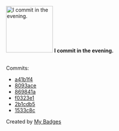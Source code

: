 <img src="https://my-badges.github.io/my-badges/evening-commits.png" alt="I commit in the evening." title="I commit in the evening." width="128">
<strong>I commit in the evening.</strong>
<br><br>

Commits:

- <a href="https://github.com/NCherfaoui/MarketLocal29/commit/a41b1f49a023895982ed324797f41055b1a777e8">a41b1f4</a>
- <a href="https://github.com/NCherfaoui/NCherfaoui/commit/8093ace244d608ceef00b6dc9cf0d7b0814edf96">8093ace</a>
- <a href="https://github.com/NCherfaoui/profile-readme-stats/commit/869841a8cbf8b8edf68c4e0ce90ee0825b7b8215">869841a</a>
- <a href="https://github.com/NCherfaoui/profile-readme-stats/commit/f0323e19f470ce4e31ff38eece26aca0ba02a0f5">f0323e1</a>
- <a href="https://github.com/NCherfaoui/profile-readme-stats/commit/2b1cdb558c29dbb90c59c0b189a55628a1f3dd68">2b1cdb5</a>
- <a href="https://github.com/NCherfaoui/profile-readme-stats/commit/1533c8c4c2b430262bf4f2b27be86279b5b7bd9a">1533c8c</a>


Created by <a href="https://github.com/my-badges/my-badges">My Badges</a>